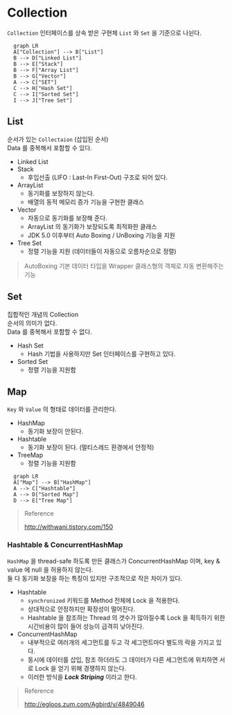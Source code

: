 # Collection

`Collection` 인터페이스를 상속 받은 구현체 `List` 와 `Set` 을 기준으로 나뉜다.

```mermaid
  graph LR
  A["Collection"] --> B["List"]
  B --> D["Linked List"]
  B --> E["Stack"]
  B --> F["Array List"]
  B --> G["Vector"]
  A --> C["SET"]
  C --> H["Hash Set"]
  C --> I["Sorted Set"]
  I --> J["Tree Set"]
```

## List

순서가 있는 `Collectaion` (삽입된 순서)  
Data 를 중복해서 포함할 수 있다.

* Linked List
* Stack
  * 후입선출 (LIFO : Last-In First-Out) 구조로 되어 있다.
* ArrayList
  * 동기화를 보장하지 않는다.
  * 배열의 동적 메모리 증가 기능을 구현한 클래스
* Vector  
  * 자동으로 동기화를 보장해 준다.
  * ArrayList 의 동기화가 보장되도록 최적화한 클래스
  * JDK 5.0 이후부터 Auto Boxing / UnBoxing 기능을 지원
* Tree Set
  * 정렬 기능을 지원 (데이터들이 자동으로 오름차순으로 정렬)

> AutoBoxing
> 기본 데이터 타입을 Wrapper 클래스형의 객체로 자동 변환해주는 기능

## Set

집합적인 개념의 Collection  
순서의 의미가 없다.  
Data 를 중복해서 포함할 수 없다.

* Hash Set
  * Hash 기법을 사용하지만 Set 인터페이스를 구현하고 있다.
* Sorted Set
  * 정렬 기능을 지원함

## Map

`Key` 와 `Value` 의 형태로 데이터를 관리한다.

* HashMap
  * 동기화 보장이 안된다.
* Hashtable
  * 동기화 보장이 된다. (멀티스레드 환경에서 안정적)
* TreeMap
  * 정렬 기능을 지원함

```mermaid
  graph LR
  A["Map"] --> B["HashMap"]
  A --> C["Hashtable"]
  A --> D["Sorted Map"]
  D --> E["Tree Map"]
```

> Reference  
> 
> http://withwani.tistory.com/150

### Hashtable & ConcurrentHashMap

`HashMap` 을 thread-safe 하도록 만든 클래스가 ConcurrentHashMap 이며, key & value 에 null 을 허용하지 않는다.  
둘 다 동기화 보장을 하는 특징이 있지만 구조적으로 작은 차이가 있다.

* Hashtable
  * `synchronized` 키워드를 Method 전체에 Lock 을 적용한다.  
  * 상대적으로 안정하지만 확장성이 떨어진다.
  * Hashtable 을 참조하는 Thread 의 갯수가 많아질수록 Lock 을 획득하기 위한 시간비용이 많이 들어 성능이 급격히 낮아진다.
* ConcurrentHashMap
  * 내부적으로 여러개의 세그먼트를 두고 각 세그먼트마다 별도의 락을 가지고 있다.
  * 동시에 데이터를 삽입, 참조 하더라도 그 데이터가 다른 세그먼트에 위치하면 서로 Lock 을 얻기 위해 경쟁하지 않는다.
  * 이러한 방식을 _**Lock Striping**_ 이라고 한다.


> Reference  
> 
> http://egloos.zum.com/Agbird/v/4849046